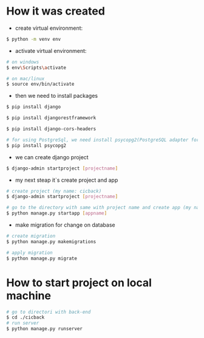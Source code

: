 # How it was created

- create virtual environment:

```bash
$ python -m venv env
```

- activate virtual environment:

```bash
# on windows
$ env\Scripts\activate

# on mac/linux
$ source env/bin/activate
```

- then we need to install packages

```bash
$ pip install django

$ pip install djangorestframework

$ pip install django-cors-headers

# for using PostgreSql, we need install psycopg2(PostgreSQL adapter for Python)
$ pip install psycopg2
```

- we can create django project

```bash
$ django-admin startproject [projectname]
```

- my next steap it`s create project and app

```bash
# create project (my name: cicback)
$ django-admin startproject [projectname]

# go to the directory with same with project name and create app (my name: cic_api)
$ python manage.py startapp [appname]
```

- make migration for change on database
```bash
# create migration
$ python manage.py makemigrations

# apply migration
$ python manage.py migrate
```

# How to start project on local machine

```bash
# go to directori with back-end
$ cd ./cicback
# run server
$ python manage.py runserver
```
